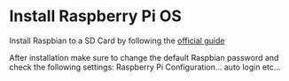 # Install Raspberry Pi OS

Install Raspbian to a SD Card by following the [official guide](https://www.raspberrypi.com/software/) 

After installation make sure to change the default Raspbian password and check the following settings: Raspberry Pi Configuration... auto login etc...